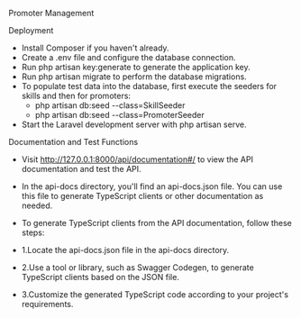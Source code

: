 Promoter Management

Deployment

- Install Composer if you haven't already.
- Create a .env file and configure the database connection.
- Run php artisan key:generate to generate the application key.
- Run php artisan migrate to perform the database migrations.
- To populate test data into the database, first execute the seeders   for skills and then for promoters:
    - php artisan db:seed --class=SkillSeeder
    - php artisan db:seed --class=PromoterSeeder
- Start the Laravel development server with php artisan serve.

Documentation and Test Functions

- Visit http://127.0.0.1:8000/api/documentation#/ to view the API documentation and test the API.

- In the api-docs directory, you'll find an api-docs.json file. You can use this file to generate TypeScript clients or other documentation as needed.

- To generate TypeScript clients from the API documentation, follow these steps:

- 1.Locate the api-docs.json file in the api-docs directory.
- 2.Use a tool or library, such as Swagger Codegen, to generate TypeScript clients based on the JSON file.
- 3.Customize the generated TypeScript code according to your project's requirements.

